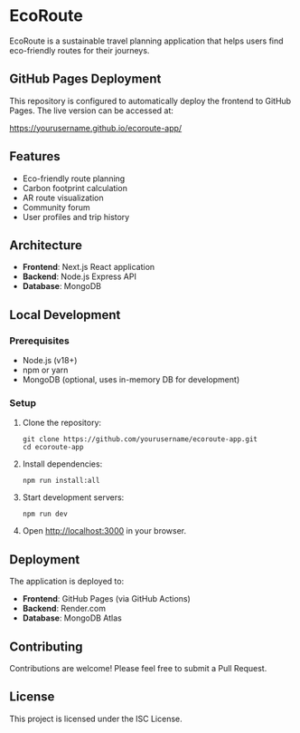 # EcoRoute

EcoRoute is a sustainable travel planning application that helps users find eco-friendly routes for their journeys.

## GitHub Pages Deployment

This repository is configured to automatically deploy the frontend to GitHub Pages. The live version can be accessed at:

https://yourusername.github.io/ecoroute-app/

## Features

- Eco-friendly route planning
- Carbon footprint calculation
- AR route visualization
- Community forum
- User profiles and trip history

## Architecture

- **Frontend**: Next.js React application
- **Backend**: Node.js Express API
- **Database**: MongoDB

## Local Development

### Prerequisites

- Node.js (v18+)
- npm or yarn
- MongoDB (optional, uses in-memory DB for development)

### Setup

1. Clone the repository:
   ```
   git clone https://github.com/yourusername/ecoroute-app.git
   cd ecoroute-app
   ```

2. Install dependencies:
   ```
   npm run install:all
   ```

3. Start development servers:
   ```
   npm run dev
   ```

4. Open [http://localhost:3000](http://localhost:3000) in your browser.

## Deployment

The application is deployed to:

- **Frontend**: GitHub Pages (via GitHub Actions)
- **Backend**: Render.com
- **Database**: MongoDB Atlas

## Contributing

Contributions are welcome! Please feel free to submit a Pull Request.

## License

This project is licensed under the ISC License. 